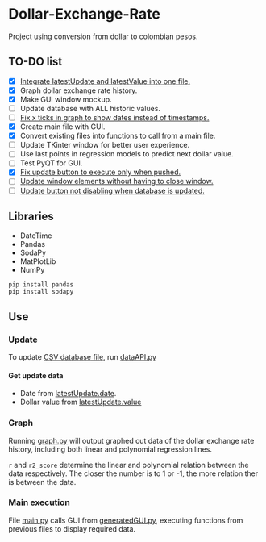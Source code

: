 # Dollar-Exchange-Rate

Project using conversion from dollar to colombian pesos.

## TO-DO list

- [X] [Integrate latestUpdate and latestValue into one file.](https://github.com/alejojimenezz/Dollar-Exchange-Rate/issues/1)
- [X] Graph dollar exchange rate history.
- [X] Make GUI window mockup.
- [ ] Update database with ALL historic values.
- [ ] [Fix x ticks in graph to show dates instead of timestamps.](https://github.com/alejojimenezz/Dollar-Exchange-Rate/issues/2)
- [X] Create main file with GUI.
- [X] Convert existing files into functions to call from a main file.
- [ ] Update TKinter window for better user experience.
- [ ] Use last points in regression models to predict next dollar value.
- [ ] Test PyQT for GUI.
- [X] [Fix update button to execute only when pushed.](https://github.com/alejojimenezz/Dollar-Exchange-Rate/issues/3)
- [ ] [Update window elements without having to close window.](https://github.com/alejojimenezz/Dollar-Exchange-Rate/issues/4)
- [ ] [Update button not disabling when database is updated.](https://github.com/alejojimenezz/Dollar-Exchange-Rate/issues/5)

## Libraries

- DateTime
- Pandas
- SodaPy
- MatPlotLib
- NumPy

```
pip install pandas
pip install sodapy
```

## Use

### Update

To update [CSV database file](tasa_cambio.csv), run [dataAPI.py](lib/dataAPI.py)

#### Get update data

- Date from [latestUpdate.date](latestUpdate.py).
- Dollar value from [latestUpdate.value](latestUpdate.py)

### Graph

Running [graph.py](lib/graph.py) will output graphed out data of the dollar exchange rate history, including both linear and polynomial regression lines.

`r` and `r2_score` determine the linear and polynomial relation between the data respectively. The closer the number is to 1 or -1, the more relation ther is between the data.

### Main execution

File [main.py](main.py) calls GUI from [generatedGUI.py](generatedGUI.py), executing functions from previous files to display required data.